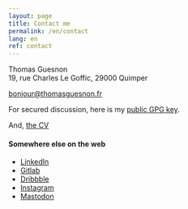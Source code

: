 ```yaml
---
layout: page
title: Contact me
permalink: /en/contact
lang: en
ref: contact
---
```


Thomas Guesnon<br/>
19, rue Charles Le Goffic, 29000 Quimper

[bonjour@thomasguesnon.fr](mailto:bonjour@thomasguesnon.fr)

For secured discussion, here is my [public GPG key](https://platform.thomasguesnon.net/gpg/thomasguesnon.asc).

And, [the CV](https://platform.thomasguesnon.net/cv/)

#### Somewhere else on the web ####

- [LinkedIn](https://www.linkedin.com/in/thomas-guesnon/)
- [Gitlab](https://gitlab.com/patjennings)
- [Dribbble](https://dribbble.com/patjennings)
- [Instagram](https://www.instagram.com/thomas.guesnon/)
- [Mastodon](https://mastodon.social/@patjennings)

